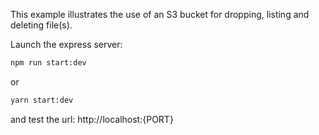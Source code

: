 
This example illustrates the use of an S3 bucket for dropping, listing and deleting file(s).

Launch the express server:
```bash
npm run start:dev
```
or
```bash
yarn start:dev
```
and test the url: http://localhost:{PORT}